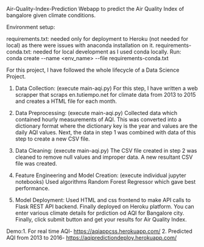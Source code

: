 Air-Quality-Index-Prediction
Webapp to predict the Air Quality Index of bangalore given climate conditions.

Environment setup:

requirements.txt: needed only for deployment to Heroku (not needed for local) as there were issues with anaconda installation on it.
requirements-conda.txt: needed for local development as I used conda locally. Run: conda create --name <env_name> --file requirements-conda.txt

For this project, I have followed the whole lifecycle of a Data Science Project.

1. Data Collection: (execute main-aqi.py)
For this step, I have written a web scrapper that scraps en.tutiempo.net for climate data from 2013 to 2015 and creates a HTML file for each month.

2. Data Preprocessing: (execute main-aqi.py)
Collected data which contained hourly measurements of AQI.
This was converted into a dictionary format where the dictionary key is the year and values are the daily AQI values.
Next, the data in step 1 was combined with data of this step to create a new CSV file.

3. Data Cleaning: (execute main-aqi.py)
The CSV file created in step 2 was cleaned to remove null values and improper data. A new resultant CSV file was created.

4. Feature Engineering and Model Creation: (execute individual jupyter notebooks)
Used algorithms Random Forest Regressor which gave best performance.

5. Model Deployment: 
Used HTML and css frontend to make API calls to Flask REST API backend.
Finally deployed on Heroku platform.
You can enter various climate details for prdiction od AQI for Bangalore city. Finally, click submit button and get your results for Air Quality Index.

Demo:1. For real time AQI- https://aqiappcss.herokuapp.com/
2. Predicted AQI from 2013 to 2016- https://aqipredictiondeploy.herokuapp.com/
